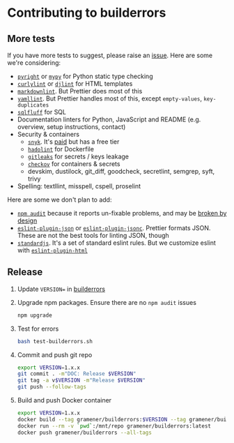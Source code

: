 # Contributing to builderrors

## More tests

If you have more tests to suggest, please raise an [issue](https://code.gramener.com/cto/builderrors/-/issues). Here are some we're considering:

- [`pyright`](https://github.com/microsoft/pyright) or
  [`mypy`](https://github.com/python/mypy) for Python static type checking
- [`curlylint`](https://github.com/thibaudcolas/curlylint) or
  [`djlint`](https://github.com/Riverside-Healthcare/djLint) for HTML templates
- [`markdownlint`](https://www.npmjs.com/package/markdownlint). But Prettier does most of this
- [`yamllint`](https://yamllint.readthedocs.io/). But Prettier handles most of this, except `empty-values`, `key-duplicates`
- [`sqlfluff`](https://github.com/sqlfluff/sqlfluff) for SQL
- Documentation linters for Python, JavaScript and README (e.g. overview, setup instructions, contact)
- Security & containers
  - [`snyk`](https://snyk.io/). It's [paid](https://snyk.io/plans/) but has a free tier
  - [`hadolint`](https://github.com/hadolint/hadolint) for Dockerfile
  - [`gitleaks`](https://github.com/zricethezav/gitleaks) for secrets / keys leakage
  - [`checkov`](https://github.com/bridgecrewio/checkov) for containers & secrets
  - devskim, dustilock, git_diff, goodcheck, secretlint, semgrep, syft, trivy
- Spelling: textllint, misspell, cspell, proselint

Here are some we don't plan to add:

- [`npm audit`](https://docs.npmjs.com/cli/v8/commands/npm-audit) because it reports un-fixable problems,
  and may be [broken by design](https://overreacted.io/npm-audit-broken-by-design/)
- [`eslint-plugin-json`](https://www.npmjs.com/package/eslint-plugin-json) or
  [`eslint-plugin-jsonc`](https://www.npmjs.com/package/eslint-plugin-jsonc). Prettier formats JSON.
  These are not the best tools for linting JSON, though
- [`standardjs`](https://standardjs.com/). It's a set of standard eslint rules. But we customize
  eslint with [`eslint-plugin-html`](https://github.com/BenoitZugmeyer/eslint-plugin-html)

## Release

1. Update `VERSION=` in [builderrors](builderrors)

2. Upgrade npm packages. Ensure there are no `npm audit` issues

   ```bash
   npm upgrade
   ```

3. Test for errors

   ```bash
   bash test-builderrors.sh
   ```

4. Commit and push git repo

   ```bash
   export VERSION=1.x.x
   git commit . -m"DOC: Release $VERSION"
   git tag -a v$VERSION -m"Release $VERSION"
   git push --follow-tags
   ```

5. Build and push Docker container

   ```bash
   export VERSION=1.x.x
   docker build --tag gramener/builderrors:$VERSION --tag gramener/builderrors:latest .
   docker run --rm -v `pwd`:/mnt/repo gramener/builderrors:latest
   docker push gramener/builderrors --all-tags
   ```
